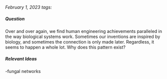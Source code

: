 *February 1, 2023*
*tags:* 

##### Question
Over and over again, we find human engineering achievements paralleled in the way biological systems work. Sometimes our inventions are inspired by biology, and sometimes the connection is only made later. Regardless, it seems to happen a whole lot. Why does this pattern exist?

##### Relevant Ideas
-fungal networks